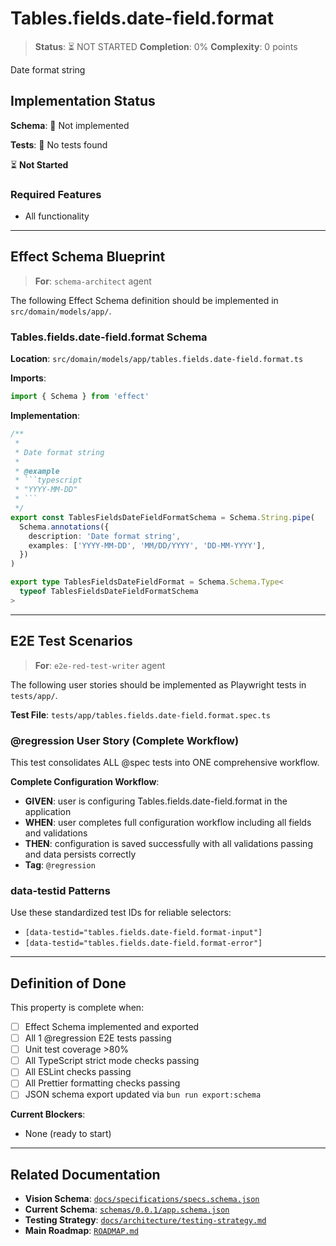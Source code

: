 # Tables.fields.date-field.format

> **Status**: ⏳ NOT STARTED
> **Completion**: 0%
> **Complexity**: 0 points

Date format string

## Implementation Status

**Schema**: 🔴 Not implemented

**Tests**: 🔴 No tests found

⏳ **Not Started**

### Required Features

- All functionality

---

## Effect Schema Blueprint

> **For**: `schema-architect` agent

The following Effect Schema definition should be implemented in `src/domain/models/app/`.

### Tables.fields.date-field.format Schema

**Location**: `src/domain/models/app/tables.fields.date-field.format.ts`

**Imports**:

```typescript
import { Schema } from 'effect'
```

**Implementation**:

````typescript
/**
 *
 * Date format string
 *
 * @example
 * ```typescript
 * "YYYY-MM-DD"
 * ```
 */
export const TablesFieldsDateFieldFormatSchema = Schema.String.pipe(
  Schema.annotations({
    description: 'Date format string',
    examples: ['YYYY-MM-DD', 'MM/DD/YYYY', 'DD-MM-YYYY'],
  })
)

export type TablesFieldsDateFieldFormat = Schema.Schema.Type<
  typeof TablesFieldsDateFieldFormatSchema
>
````

---

## E2E Test Scenarios

> **For**: `e2e-red-test-writer` agent

The following user stories should be implemented as Playwright tests in `tests/app/`.

**Test File**: `tests/app/tables.fields.date-field.format.spec.ts`

### @regression User Story (Complete Workflow)

This test consolidates ALL @spec tests into ONE comprehensive workflow.

**Complete Configuration Workflow**:

- **GIVEN**: user is configuring Tables.fields.date-field.format in the application
- **WHEN**: user completes full configuration workflow including all fields and validations
- **THEN**: configuration is saved successfully with all validations passing and data persists correctly
- **Tag**: `@regression`

### data-testid Patterns

Use these standardized test IDs for reliable selectors:

- `[data-testid="tables.fields.date-field.format-input"]`
- `[data-testid="tables.fields.date-field.format-error"]`

---

## Definition of Done

This property is complete when:

- [ ] Effect Schema implemented and exported
- [ ] All 1 @regression E2E tests passing
- [ ] Unit test coverage >80%
- [ ] All TypeScript strict mode checks passing
- [ ] All ESLint checks passing
- [ ] All Prettier formatting checks passing
- [ ] JSON schema export updated via `bun run export:schema`

**Current Blockers**:

- None (ready to start)

---

## Related Documentation

- **Vision Schema**: [`docs/specifications/specs.schema.json`](../specs.schema.json)
- **Current Schema**: [`schemas/0.0.1/app.schema.json`](../../schemas/0.0.1/app.schema.json)
- **Testing Strategy**: [`docs/architecture/testing-strategy.md`](../../architecture/testing-strategy.md)
- **Main Roadmap**: [`ROADMAP.md`](../../../ROADMAP.md)
